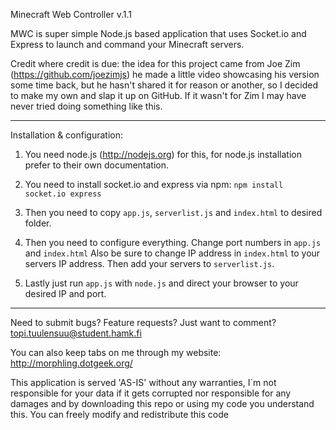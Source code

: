 Minecraft Web Controller v.1.1

MWC is super simple Node.js based application that uses 
Socket.io and Express to launch and command your Minecraft servers.

Credit where credit is due: the idea for this project came from Joe Zim 
(https://github.com/joezimjs) he made a little video showcasing his version 
some time back, but he hasn't shared it for reason or another, so I decided 
to make my own and slap it up on GitHub. If it wasn't for Zim I may have
never tried doing something like this.

---------------------------------

Installation & configuration:

1. You need node.js (http://nodejs.org) for this, for node.js installation prefer
   to their own documentation.
   
2. You need to install socket.io and express via npm:
	`npm install socket.io express`
	
3. Then you need to copy `app.js`, `serverlist.js` and `index.html` to desired folder.

4. Then you need to configure everything. Change port numbers in `app.js` and `index.html`
   Also be sure to change IP address in `index.html` to your servers IP address.
   Then add your servers to `serverlist.js`.

5. Lastly just run `app.js` with `node.js` and direct your browser to your desired IP and port.

---------------------------------

Need to submit bugs? Feature requests? Just want to comment?
topi.tuulensuu@student.hamk.fi

You can also keep tabs on me through my website:
http://morphling.dotgeek.org/

This application is served 'AS-IS' without any warranties, I`m not responsible for your data if it gets corrupted nor responsible for any damages and by downloading this repo or using my code you understand this.
You can freely modify and redistribute this code